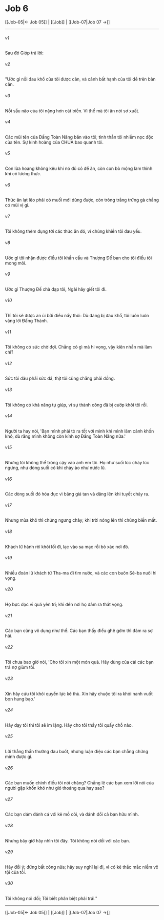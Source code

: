 # Job 6

[[Job-05|← Job 05]] | [[Job]] | [[Job-07|Job 07 →]]
***



###### v1 
Sau đó Gióp trả lời: 

###### v2 
"Ước gì nỗi đau khổ của tôi được cân, và cảnh bất hạnh của tôi để trên bàn cân. 

###### v3 
Nỗi sầu não của tôi nặng hơn cát biển. Vì thế mà tôi ăn nói sơ xuất. 

###### v4 
Các mũi tên của Đấng Toàn Năng bắn vào tôi; tinh thần tôi nhiễm nọc độc của tên. Sự kinh hoàng của CHÚA bao quanh tôi. 

###### v5 
Con lừa hoang không kêu khi nó đủ cỏ để ăn, còn con bò mộng làm thinh khi có lương thực. 

###### v6 
Thức ăn lạt lẽo phải có muối mới dùng được, còn tròng trắng trứng gà chẳng có mùi vị gì. 

###### v7 
Tôi không thèm đụng tới các thức ăn đó, vì chúng khiến tôi đau yếu. 

###### v8 
Ước gì tôi nhận được điều tôi khẩn cầu và Thượng Đế ban cho tôi điều tôi mong mỏi. 

###### v9 
Ước gì Thượng Đế chà đạp tôi, Ngài hãy giết tôi đi. 

###### v10 
Thì tôi sẽ được an ủi bởi điều nầy thôi: Dù đang bị đau khổ, tôi luôn luôn vâng lời Đấng Thánh. 

###### v11 
Tôi không có sức chờ đợi. Chẳng có gì mà hi vọng, vậy kiên nhẫn mà làm chi? 

###### v12 
Sức tôi đâu phải sức đá, thịt tôi cũng chẳng phải đồng. 

###### v13 
Tôi không có khả năng tự giúp, vì sự thành công đã bị cướp khỏi tôi rồi. 

###### v14 
Người ta hay nói, 'Bạn mình phải tỏ ra tốt với mình khi mình lâm cảnh khốn khó, dù rằng mình không còn kính sợ Đấng Toàn Năng nữa.' 

###### v15 
Nhưng tôi không thể trông cậy vào anh em tôi. Họ như suối lúc chảy lúc ngưng, như dòng suối có khi chảy ào như nước lũ. 

###### v16 
Các dòng suối đó hóa đục vì băng giá tan và dâng lên khi tuyết chảy ra. 

###### v17 
Nhưng mùa khô thì chúng ngưng chảy; khi trời nóng lên thì chúng biến mất. 

###### v18 
Khách lữ hành rời khỏi lối đi, lạc vào sa mạc rồi bỏ xác nơi đó. 

###### v19 
Nhiều đoàn lữ khách từ Tha-ma đi tìm nước, và các con buôn Sê-ba nuôi hi vọng. 

###### v20 
Họ bực dọc vì quá yên trí; khi đến nơi họ đâm ra thất vọng. 

###### v21 
Các bạn cũng vô dụng như thế. Các bạn thấy điều ghê gớm thì đâm ra sợ hãi. 

###### v22 
Tôi chưa bao giờ nói, 'Cho tôi xin một món quà. Hãy dùng của cải các bạn trả nợ giùm tôi. 

###### v23 
Xin hãy cứu tôi khỏi quyền lực kẻ thù. Xin hãy chuộc tôi ra khỏi nanh vuốt bọn hung bạo.' 

###### v24 
Hãy dạy tôi thì tôi sẽ im lặng. Hãy cho tôi thấy tôi quấy chỗ nào. 

###### v25 
Lời thẳng thắn thường đau buốt, nhưng luận điệu các bạn chẳng chứng minh được gì. 

###### v26 
Các bạn muốn chỉnh điều tôi nói chăng? Chẳng lẽ các bạn xem lời nói của người gặp khốn khó như gió thoảng qua hay sao? 

###### v27 
Các bạn dám đánh cá với kẻ mồ côi, và đánh đổi cả bạn hữu mình. 

###### v28 
Nhưng bây giờ hãy nhìn tôi đây. Tôi không nói dối với các bạn. 

###### v29 
Hãy đổi ý; đừng bất công nữa; hãy suy nghĩ lại đi, vì có kẻ thắc mắc niềm vô tội của tôi. 

###### v30 
Tôi không nói dối; Tôi biết phân biệt phải trái."

***
[[Job-05|← Job 05]] | [[Job]] | [[Job-07|Job 07 →]]
